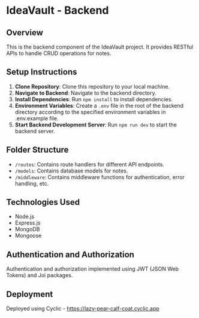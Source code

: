 # IdeaVault - Backend

## Overview
This is the backend component of the IdeaVault project. It provides RESTful APIs to handle CRUD operations for notes.

## Setup Instructions
1. **Clone Repository**: Clone this repository to your local machine.
2. **Navigate to Backend**: Navigate to the backend directory.
3. **Install Dependencies**: Run `npm install` to install dependencies.
4. **Environment Variables**: Create a `.env` file in the root of the backend directory according to the specified environment variables in .env.example file.
5. **Start Backend Development Server**: Run `npm run dev` to start the backend server.

## Folder Structure
- `/routes`: Contains route handlers for different API endpoints.
- `/models`: Contains database models for notes.
- `/middleware`: Contains middleware functions for authentication, error handling, etc.

## Technologies Used
- Node.js
- Express.js
- MongoDB
- Mongoose 

## Authentication and Authorization
Authentication and authorization implemented using JWT (JSON Web Tokens) and Joi packages.

## Deployment
Deployed using Cyclic - https://lazy-pear-calf-coat.cyclic.app
